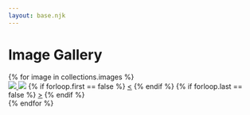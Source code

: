 ```yaml
---
layout: base.njk
---
```


<h1>Image Gallery</h1>


<div id="gallery">
{% for image in collections.images %}
	<div class="cssbox">
		<a href="#image{{forloop.index}}" id="image{{forloop.index}}"><img src="{{image.thumbpath}}" class="cssbox_thumb">
		<span class="cssbox_full"><img src="{{image.path}}"></span></a>
		<a class="cssbox_close" href="#void"></a>
		{% if forloop.first == false %}
		<a class="cssbox_prev" href="#image{{ forloop.index | minus: 1 }}">&lt;</a>
		{% endif %}
		{% if forloop.last == false %}
		<a class="cssbox_next" href="#image{{ forloop.index | plus: 1}}">&gt;</a>
		{% endif %}
	</div>
{% endfor %}
</div>
